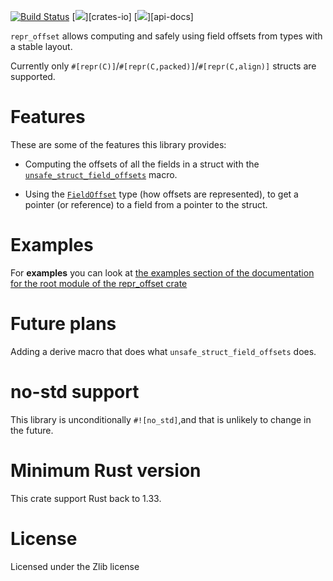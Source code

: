 [![Build Status](https://travis-ci.org/rodrimati1992/repr_offset_crates.svg?branch=master)](https://travis-ci.org/rodrimati1992/repr_offset_crates)
[![](https://img.shields.io/crates/v/repr_offset.svg)][crates-io]
[![](https://docs.rs/repr_offset/badge.svg)][api-docs]


`repr_offset` allows computing and safely using field offsets from types with a stable layout.

Currently only `#[repr(C)]`/`#[repr(C,packed)]`/`#[repr(C,align)]` structs are supported.

# Features 

These are some of the features this library provides:

- Computing the offsets of all the fields in a struct with the [`unsafe_struct_field_offsets`] macro.

- Using the [`FieldOffset`] type (how offsets are represented),
to get a pointer (or reference) to a field from a pointer to the struct.

# Examples 

For **examples** you can look at
[the examples section of the documentation for the root module of the repr_offset crate
](https://docs.rs/repr_offset/*/repr_offset/index.html#root-mod-examples)

# Future plans

Adding a derive macro that does what `unsafe_struct_field_offsets` does.

# no-std support

This library is unconditionally `#![no_std]`,and that is unlikely to change in the future.

# Minimum Rust version

This crate support Rust back to 1.33.

# License

Licensed under the Zlib license

[`unsafe_struct_field_offsets`]:
https://docs.rs/repr_offset/*/repr_offset/macro.unsafe_offset_constants.html

[`FieldOffset`]: 
https://docs.rs/repr_offset/*/repr_offset/struct.FieldOffset.html





